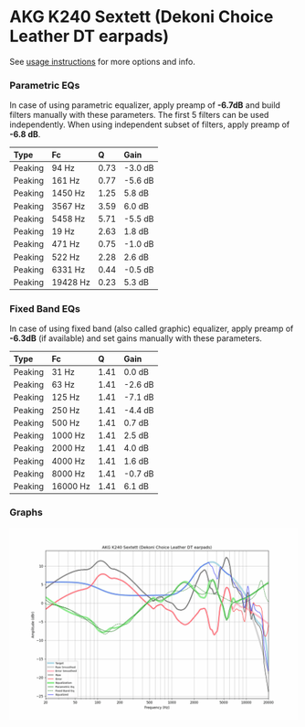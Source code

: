 # AKG K240 Sextett (Dekoni Choice Leather DT earpads)
See [usage instructions](https://github.com/jaakkopasanen/AutoEq#usage) for more options and info.

### Parametric EQs
In case of using parametric equalizer, apply preamp of **-6.7dB** and build filters manually
with these parameters. The first 5 filters can be used independently.
When using independent subset of filters, apply preamp of **-6.8 dB**.

| Type    | Fc       |    Q | Gain    |
|:--------|:---------|:-----|:--------|
| Peaking | 94 Hz    | 0.73 | -3.0 dB |
| Peaking | 161 Hz   | 0.77 | -5.6 dB |
| Peaking | 1450 Hz  | 1.25 | 5.8 dB  |
| Peaking | 3567 Hz  | 3.59 | 6.0 dB  |
| Peaking | 5458 Hz  | 5.71 | -5.5 dB |
| Peaking | 19 Hz    | 2.63 | 1.8 dB  |
| Peaking | 471 Hz   | 0.75 | -1.0 dB |
| Peaking | 522 Hz   | 2.28 | 2.6 dB  |
| Peaking | 6331 Hz  | 0.44 | -0.5 dB |
| Peaking | 19428 Hz | 0.23 | 5.3 dB  |

### Fixed Band EQs
In case of using fixed band (also called graphic) equalizer, apply preamp of **-6.3dB**
(if available) and set gains manually with these parameters.

| Type    | Fc       |    Q | Gain    |
|:--------|:---------|:-----|:--------|
| Peaking | 31 Hz    | 1.41 | 0.0 dB  |
| Peaking | 63 Hz    | 1.41 | -2.6 dB |
| Peaking | 125 Hz   | 1.41 | -7.1 dB |
| Peaking | 250 Hz   | 1.41 | -4.4 dB |
| Peaking | 500 Hz   | 1.41 | 0.7 dB  |
| Peaking | 1000 Hz  | 1.41 | 2.5 dB  |
| Peaking | 2000 Hz  | 1.41 | 4.0 dB  |
| Peaking | 4000 Hz  | 1.41 | 1.6 dB  |
| Peaking | 8000 Hz  | 1.41 | -0.7 dB |
| Peaking | 16000 Hz | 1.41 | 6.1 dB  |

### Graphs
![](./AKG%20K240%20Sextett%20(Dekoni%20Choice%20Leather%20DT%20earpads).png)